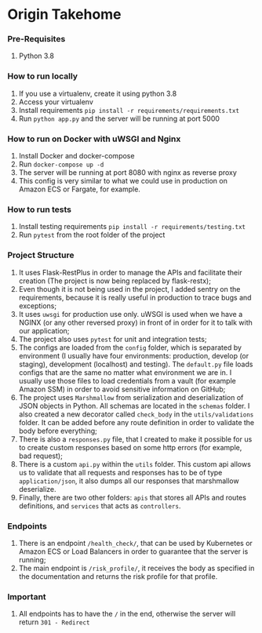 # Origin Takehome

### Pre-Requisites
1. Python 3.8

### How to run locally
1. If you use a virtualenv, create it using python 3.8
2. Access your virtualenv
3. Install requirements `pip install -r requirements/requirements.txt`
4. Run `python app.py` and the server will be running at port 5000

### How to run on Docker with uWSGI and Nginx
1. Install Docker and docker-compose
2. Run `docker-compose up -d`
3. The server will be running at port 8080 with nginx as reverse proxy
4. This config is very similar to what we could use in production on Amazon ECS or Fargate, for example.

### How to run tests
1. Install testing requirements `pip install -r requirements/testing.txt`
2. Run `pytest` from the root folder of the project


### Project Structure
1. It uses Flask-RestPlus in order to manage the APIs and facilitate their creation (The project is now being replaced by flask-restx);
2. Even though it is not being used in the project, I added sentry on the requirements, because it is really useful in production to trace bugs and exceptions;
3. It uses `uwsgi` for production use only. uWSGI is used when we have a NGINX (or any other reversed proxy) in front of in order for it to talk with our application;
4. The project also uses `pytest` for unit and integration tests;
5. The configs are loaded from the `config` folder, which is separated by environment (I usually have four environments: production, develop (or staging), development (localhost) and testing). The `default.py` file loads configs that are the same no matter what environment we are in. I usually use those files to load credentials from a vault (for example Amazon SSM) in order to avoid sensitive information on GitHub;
6. The project uses `Marshmallow` from serialization and deserialization of JSON objects in Python. All schemas are located in the `schemas` folder. I also created a new decorator called `check_body` in the `utils/validations` folder. It can be added before any route definition in order to validate the body before everything;
7. There is also a `responses.py` file, that I created to make it possible for us to create custom responses based on some http errors (for example, bad request);
8. There is a custom `api.py` within the `utils` folder. This custom api allows us to validate that all requests and responses has to be of type `application/json`, it also dumps all our responses that marshmallow deserialize.
9. Finally, there are two other folders: `apis` that stores all APIs and routes definitions, and `services` that acts as `controllers`.


### Endpoints
1. There is an endpoint `/health_check/`, that can be used by Kubernetes or Amazon ECS or Load Balancers in order to guarantee that the server is running;
2. The main endpoint is `/risk_profile/`, it receives the body as specified in the documentation and returns the risk profile for that profile.


### Important
1. All endpoints has to have the `/` in the end, otherwise the server will return `301 - Redirect`

